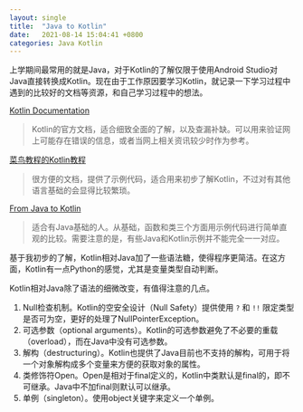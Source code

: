 ```yaml
---
layout: single
title:  "Java to Kotlin"
date:   2021-08-14 15:04:41 +0800
categories: Java Kotlin
---
```


上学期间最常用的就是Java，对于Kotlin的了解仅限于使用Android Studio对Java直接转换成Kotlin。现在由于工作原因要学习Kotlin，就记录一下学习过程中遇到的比较好的文档等资源，和自己学习过程中的想法。

[Kotlin Documentation](https://kotlinlang.org/docs/home.html)

>Kotlin的官方文档，适合细致全面的了解，以及查漏补缺。可以用来验证网上可能存在错误的信息，或者当网上相关资讯较少时作为参考。

[菜鸟教程的Kotlin教程](https://www.runoob.com/kotlin/kotlin-tutorial.html)

>很方便的文档，提供了示例代码，适合用来初步了解Kotlin，不过对有其他语言基础的会显得比较繁琐。

[From Java to Kotlin](https://fabiomsr.github.io/from-java-to-kotlin/)

>适合有Java基础的人。从基础，函数和类三个方面用示例代码进行简单直观的比较。需要注意的是，有些Java和Kotlin示例并不能完全一一对应。

基于我初步的了解，Kotlin相对Java加了一些语法糖，使得程序更简洁。在这方面，Kotlin有一点Python的感觉，尤其是变量类型自动判断。

Kotlin相对Java除了语法的细微改变，有值得注意的几点。
1. Null检查机制。Kotlin的空安全设计（Null Safety）提供使用 `?` 和 `!!` 限定类型是否可为空，更好的处理了NullPointerException。
2. 可选参数（optional arguments）。Kotlin的可选参数避免了不必要的重载（overload），而在Java中没有可选参数。
3. 解构（destructuring）。Kotlin也提供了Java目前也不支持的解构，可用于将一个对象解构成多个变量来方便的获取对象的属性。
4. 类修饰符Open。Open是相对于final定义的，Kotlin中类默认是final的，即不可继承。Java中不加final则默认可以继承。
5. 单例（singleton）。使用object关键字来定义一个单例。